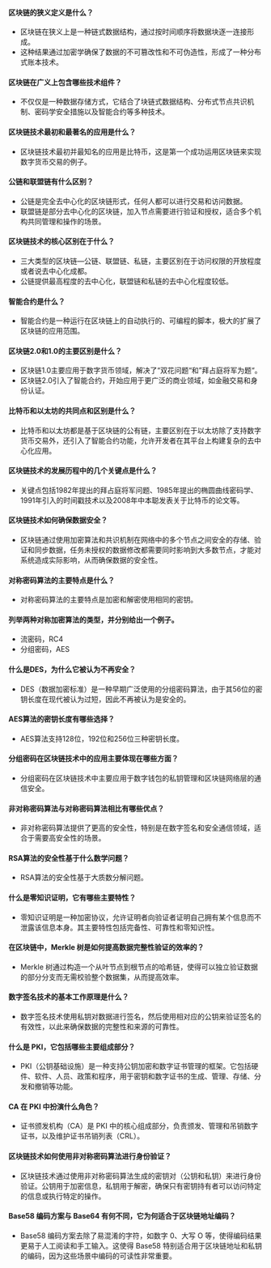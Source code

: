 #### 区块链的狭义定义是什么？

- 区块链在狭义上是一种链式数据结构，通过按时间顺序将数据块逐一连接形成。
- 这种结果通过加密学确保了数据的不可篡改性和不可伪造性，形成了一种分布式账本技术。

#### 区块链在广义上包含哪些技术组件？

- 不仅仅是一种数据存储方式，它结合了块链式数据结构、分布式节点共识机制、密码学安全措施以及智能合约等多种技术。

#### 区块链技术最初和最著名的应用是什么？

- 区块链技术最初并最知名的应用是比特币，这是第一个成功运用区块链来实现数字货币交易的例子。

#### 公链和联盟链有什么区别？

- 公链是完全去中心化的区块链形式，任何人都可以进行交易和访问数据。
- 联盟链是部分去中心化的区块链，加入节点需要进行验证和授权，适合多个机构共同管理和操作的场景。

#### 区块链技术的核心区别在于什么？

- 三大类型的区块链—公链、联盟链、私链，主要区别在于访问权限的开放程度或者说去中心化成都。
- 公链提供最高程度的去中心化，联盟链和私链的去中心化程度较低。

#### 智能合约是什么？

- 智能合约是一种运行在区块链上的自动执行的、可编程的脚本，极大的扩展了区块链的应用范围。

#### 区块链2.0和1.0的主要区别是什么？

- 区块链1.0主要应用于数字货币领域，解决了“双花问题“和”拜占庭将军为题“。
- 区块链2.0引入了智能合约，开始应用于更广泛的商业领域，如金融交易和身份认证。

#### 比特币和以太坊的共同点和区别是什么？

- 比特币和以太坊都是基于区块链的公有链，主要区别在于以太坊除了支持数字货币交易外，还引入了智能合约功能，允许开发者在其平台上构建复杂的去中心化应用。

#### 区块链技术的发展历程中的几个关键点是什么？

- 关键点包括1982年提出的拜占庭将军问题、1985年提出的椭圆曲线密码学、1991年引入的时间戳技术以及2008年中本聪发表关于比特币的论文等。

#### 区块链技术如何确保数据安全？

- 区块链通过使用加密算法和共识机制在网络中的多个节点之间安全的存储、验证和同步数据，任务未授权的数据修改都需要同时影响到大多数节点，才能对系统造成实际影响，从而确保数据的安全性。

#### 对称密码算法的主要特点是什么？

- 对称密码算法的主要特点是加密和解密使用相同的密钥。

#### 列举两种对称加密算法的类型，并分别给出一个例子。

- 流密码，RC4
- 分组密码，AES

#### 什么是DES，为什么它被认为不再安全？

- DES（数据加密标准）是一种早期广泛使用的分组密码算法，由于其56位的密钥长度在现代被认为过短，因此不再被认为是安全的。

#### AES算法的密钥长度有哪些选择？

- AES算法支持128位，192位和256位三种密钥长度。

#### 分组密码在区块链技术中的应用主要体现在哪些方面？

- 分组密码在区块链技术中主要应用于数字钱包的私钥管理和区块链网络层的通信安全。

#### 非对称密码算法与对称密码算法相比有哪些优点？

- 非对称密码算法提供了更高的安全性，特别是在数字签名和安全通信领域，适合于需要高安全性的场景。

#### RSA算法的安全性基于什么数学问题？

- RSA算法的安全性基于大质数分解问题。

#### 什么是零知识证明，它有哪些主要特性？

- 零知识证明是一种加密协议，允许证明者向验证者证明自己拥有某个信息而不泄露该信息本身。其主要特性包括完备性、可靠性和零知识性。

#### 在区块链中，Merkle 树是如何提高数据完整性验证的效率的？

- Merkle 树通过构造一个从叶节点到根节点的哈希链，使得可以独立验证数据的部分分支而无需校验整个数据集，从而提高效率。

#### 数字签名技术的基本工作原理是什么？

- 数字签名技术使用私钥对数据进行签名，然后使用相对应的公钥来验证签名的有效性，以此来确保数据的完整性和来源的可靠性。

#### 什么是 PKI，它包括哪些主要组成部分？

- PKI（公钥基础设施）是一种支持公钥加密和数字证书管理的框架。它包括硬件、软件、人员、政策和程序，用于密钥和数字证书的生成、管理、存储、分发和撤销等功能。

#### CA 在 PKI 中扮演什么角色？

- 证书颁发机构（CA）是 PKI 中的核心组成部分，负责颁发、管理和吊销数字证书，以及维护证书吊销列表（CRL）。

#### 区块链技术如何使用非对称密码算法进行身份验证？

- 区块链技术通过使用非对称密码算法生成的密钥对（公钥和私钥）来进行身份验证。公钥用于加密信息，私钥用于解密，确保只有密钥持有者可以访问特定的信息或执行特定的操作。

#### Base58 编码方案与 Base64 有何不同，它为何适合于区块链地址编码？

- Base58 编码方案去除了易混淆的字符，如数字 0、大写 O 等，使得编码结果更易于人工阅读和手工输入。这使得 Base58 特别适合用于区块链地址和私钥的编码，因为这些场景中编码的可读性非常重要。